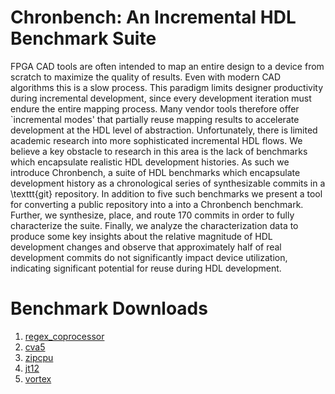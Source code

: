 # Chronbench: An Incremental HDL Benchmark Suite
FPGA CAD tools are often intended to map an entire design to a device from scratch to maximize the quality of results.
Even with modern CAD algorithms this is a slow process.
This paradigm limits designer productivity during incremental development, since every development iteration must endure the entire mapping process.
Many vendor tools therefore offer `incremental modes' that partially reuse mapping results to accelerate development at the HDL level of abstraction.
Unfortunately, there is limited academic research into more sophisticated incremental HDL flows.
We believe a key obstacle to research in this area is the lack of benchmarks which encapsulate realistic HDL development histories.
As such we introduce Chronbench, a suite of HDL benchmarks which encapsulate development history as a chronological series of synthesizable commits in a \texttt{git} repository.
In addition to five such benchmarks we present a tool for converting a public repository into a into a Chronbench benchmark.
Further, we synthesize, place, and route 170  commits in order to fully characterize the suite.
Finally, we analyze the characterization data to produce some key insights about the relative magnitude of HDL development changes and observe that approximately half of real development commits do not significantly impact device utilization, indicating significant potential for reuse during HDL development.

# Benchmark Downloads
1. [regex_coprocessor](https://osf.io/download/9vhbj/?view_only=eea52a99d44c426fb1c3a5eab9d15a3f)
2. [cva5](https://osf.io/download/pj6nu/?view_only=eea52a99d44c426fb1c3a5eab9d15a3f)
3. [zipcpu](https://osf.io/download/u3xe7/?view_only=eea52a99d44c426fb1c3a5eab9d15a3f)
4. [jt12](https://osf.io/download/gudyt/?view_only=eea52a99d44c426fb1c3a5eab9d15a3f)
5. [vortex](https://osf.io/download/3dfkb/?view_only=eea52a99d44c426fb1c3a5eab9d15a3f)

